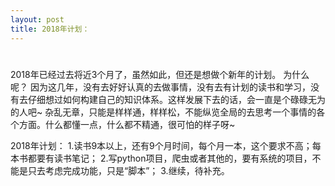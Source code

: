 ```yaml
---
layout: post
title: 2018年计划：
---
```




# 
2018年已经过去将近3个月了，虽然如此，但还是想做个新年的计划。
为什么呢？ 
因为这几年，没有去好好认真的去做事情，没有去有计划的读书和学习，没有去仔细想过如何构建自己的知识体系。这样发展下去的话，会一直是个碌碌无为的人吧~
杂乱无章，只能是样样通，样样松，不能纵览全局的去思考一个事情的各个方面。什么都懂一点，什么都不精通，很可怕的样子呀~

2018年计划：
1.读书9本以上，还有9个月时间，每个月一本，这个要求不高；每本书都要有读书笔记；
2.写python项目，爬虫或者其他的，要有系统的项目，不能是只去考虑完成功能，只是“脚本”；
3.继续，待补充。

